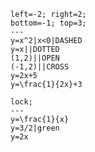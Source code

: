 ```desmos-graph
left=-2; right=2;
bottom=-1; top=3;
---
y=x^2|x<0|DASHED
y=x||DOTTED
(1,2)||OPEN
(-1,2)||CROSS
y=2x+5
y=\frac{1}{2x}+3
```

```desmos-graph
lock;
---
y=\frac{1}{x}
y=3/2|green
y=2x
```